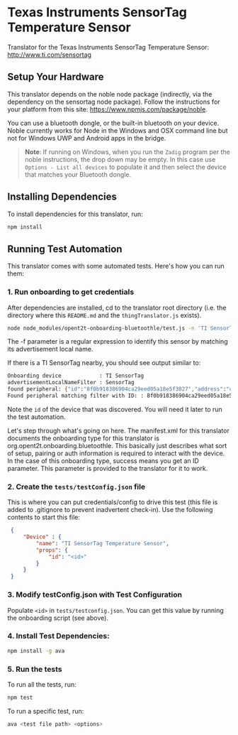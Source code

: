 # Texas Instruments SensorTag Temperature Sensor

Translator for the Texas Instruments SensorTag Temperature Sensor: http://www.ti.com/sensortag

## Setup Your Hardware

This translator depends on the noble node package (indirectly, via the dependency on the sensortag node package). Follow
the instructions for your platform from this site: https://www.npmjs.com/package/noble.

You can use a bluetooth dongle, or the built-in bluetooth on your device. Noble currently works for Node in the Windows and OSX command line but not for Windows UWP and Android apps in the bridge.

> <b>Note</b>: If running on Windows, when you run the `Zadig` program per the noble instructions, the drop down may be empty. In this case use `Options - List all devices` to populate it and then 
select the device that matches your Bluetooth dongle.

## Installing Dependencies
To install dependencies for this translator, run:

```bash
npm install
```

## Running Test Automation
This translator comes with some automated tests. Here's how you can run them:

### 1. Run onboarding to get credentials

After dependencies are installed, cd to the translator root directory (i.e. the directory where
this `README.md` and the `thingTranslator.js` exists).

```bash
node node_modules/opent2t-onboarding-bluetoothle/test.js -n 'TI SensorTag' -f 'SensorTag'
```

The -f parameter is a regular expression to identify this sensor by matching its advertisement local name.

If there is a TI SensorTag nearby, you should see output similar to:

```bash
Onboarding device            : TI SensorTag
advertisementLocalNameFilter : SensorTag
found peripheral: {"id":"8f0b918386904ca29eed05a18e5f3027","address":"unknown","addressType":"unknown","connectable":true,"advertisement":{"localName":"SensorTag","txPowerLevel":0,"serviceData":[],"serviceUuids":[]},"rssi":-40,"state":"disconnected"}
Found peripheral matching filter with ID: : 8f0b918386904ca29eed05a18e5f3027
```

Note the `id` of the device that was discovered. You will need it later to run the test automation.

Let's step through what's going on here. The manifest.xml for this translator documents the onboarding type
for this translator is org.opent2t.onboarding.bluetoothle. This basically just describes what sort of setup, pairing or
auth information is required to interact with the device. In the case of this onboarding type, success means you get
an ID parameter. This parameter is provided to the translator for it to work.

### 2. Create the `tests/testConfig.json` file
This is where you can put credentials/config to drive this test (this file is added to .gitignore
to prevent inadvertent check-in). Use the following contents to start this file:

   ```json
    {
        "Device" : {
            "name": "TI SensorTag Temperature Sensor",
            "props": { 
                "id": "<id>"
            }
        }
    }
   ```

### 3. Modify testConfig.json with Test Configuration
Populate `<id>` in `tests/testconfig.json`. You can get this value by running the onboarding script (see above).

### 4. Install Test Dependencies:

```bash
npm install -g ava
```

### 5. Run the tests

To run all the tests, run:

```bash
npm test
```

To run a specific test, run:

```bash
ava <test file path> <options>
```

